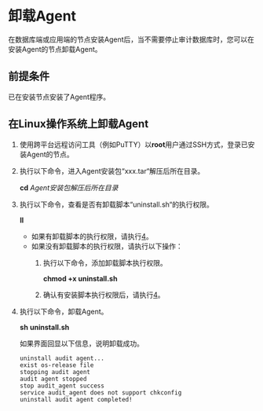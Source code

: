 # 卸载Agent<a name="ZH-CN_TOPIC_0146117470"></a>

在数据库端或应用端的节点安装Agent后，当不需要停止审计数据库时，您可以在安装Agent的节点卸载Agent。

## 前提条件<a name="section070891116319"></a>

已在安装节点安装了Agent程序。

## 在Linux操作系统上卸载Agent<a name="section7772833173515"></a>

1.  使用跨平台远程访问工具（例如PuTTY）以**root**用户通过SSH方式，登录已安装Agent的节点。
2.  执行以下命令，进入Agent安装包“xxx.tar“解压后所在目录。

    **cd** _Agent安装包解压后所在目录_

3.  执行以下命令，查看是否有卸载脚本“uninstall.sh“的执行权限。

    **ll**

    -   如果有卸载脚本的执行权限，请执行[4](#li144058161155)。
    -   如果没有卸载脚本的执行权限，请执行以下操作：
        1.  执行以下命令，添加卸载脚本执行权限。

            **chmod +x uninstall.sh**

        2.  确认有安装脚本执行权限后，请执行[4](#li144058161155)。

4.  <a name="li144058161155"></a>执行以下命令，卸载Agent。

    **sh** **uninstall.sh**

    如果界面回显以下信息，说明卸载成功。

    ```
    uninstall audit agent...
    exist os-release file
    stopping audit agent
    audit agent stopped
    stop audit_agent success
    service audit_agent does not support chkconfig
    uninstall audit agent completed!
    ```



